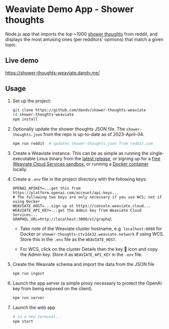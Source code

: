 # Weaviate Demo App - Shower thoughts

Node.js app that imports the top ~1000 [shower thoughts](https://reddit.com/r/showerthoughts) from reddit, and displays the most amusing ones (per redditors' opinions) that match a given topic.

## Live demo

https://shower-thoughts-weaviate.dandv.me/

## Usage

1. Set up the project:
   ```bash
   git clone https://github.com/dandv/shower-thoughts-weaviate
   cd shower-thoughts-weaviate
   npm install

2. Optionally update the shower thoughts JSON file. The `shower-thoughts.json` from the repo is up-to-date as of 2023-April-04.
   ```bash
   npm run reddit  # updates shower-thoughts.json from reddit.com

3. Create a Weaviate instance. This can be as simple as running the single-executable Linux binary from the [latest release](https://github.com/weaviate/weaviate/releases), or signing up for a [free Weaviate Cloud Services sandbox](https://console.weaviate.cloud), or running a [Docker container](https://weaviate.io/developers/weaviate/installation) locally.

4. Create a `.env` file in the project directory with the following keys:
   ```text
   OPENAI_APIKEY=...get this from https://platform.openai.com/account/api-keys...
   # The following two keys are only necessary if you use WCS; not if using Docker
   WEAVIATE_HOST=...sign up at https://console.weaviate.cloud...
   WEAVIATE_API_KEY=...get the Admin key from Weaviate Cloud Services...
   GRAPHQL_URL=http://localhost:3000/v1/graphql
   ```

   * Take note of the Weaviate cluster hostname, e.g. `localhost:8080` for Docker or `shower-thoughts-ctv1de32.weaviate.network` if using WCS. Store this in the `.env` file as the `WEAVIATE_HOST`.

   * For WCS, click on the cluster Details then the key 🔑 icon and copy the Admin key. Store it as `WEAVIATE_API_KEY` in the `.env` file.

5. Create the Weaviate schema and import the data from the JSON file
   ```bash
   npm run ingest

6. Launch the app server (a simple proxy necessary to protect the OpenAI key from being exposed on the client).
   ```bash
   npm run server

7. Launch the web app
   ```bash
   # in a new terminal...
   npm start
